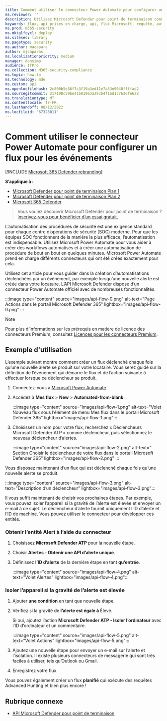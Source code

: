 ```yaml
---
title: Comment utiliser le connecteur Power Automate pour configurer un flux pour les événements
ms.reviewer: ''
description: Utilisez Microsoft Defender pour point de terminaison connecteur Flow pour créer un flux qui sera déclenché chaque fois qu’un nouvel événement se produit sur votre locataire.
keywords: flux, api prises en charge, api, flux Microsoft, requête, automatisation, automatisation de l’alimentation
ms.prod: m365-security
ms.mktglfcycl: deploy
ms.sitesec: library
ms.pagetype: security
ms.author: macapara
author: mjcaparas
ms.localizationpriority: medium
manager: dansimp
audience: ITPro
ms.collection: M365-security-compliance
ms.topic: how-to
ms.technology: mde
ms.custom: api
ms.openlocfilehash: 2c800b5e36f7c3f19a3ed11e7a33e9040ffffad2
ms.sourcegitcommit: 217108c59be41b01963a393b4f16d137636fe6a8
ms.translationtype: MT
ms.contentlocale: fr-FR
ms.lasthandoff: 08/12/2022
ms.locfileid: "67328011"
---
```

# <a name="how-to-use-power-automate-connector-to-set-up-a-flow-for-events"></a>Comment utiliser le connecteur Power Automate pour configurer un flux pour les événements

[!INCLUDE [Microsoft 365 Defender rebranding](../../includes/microsoft-defender.md)]

**S’applique à :**
- [Microsoft Defender pour point de terminaison Plan 1](https://go.microsoft.com/fwlink/p/?linkid=2154037)
- [Microsoft Defender pour point de terminaison Plan 2](https://go.microsoft.com/fwlink/p/?linkid=2154037)
- [Microsoft 365 Defender](https://go.microsoft.com/fwlink/?linkid=2118804)

> Vous voulez découvrir Microsoft Defender pour point de terminaison ? [Inscrivez-vous pour bénéficier d’un essai gratuit.](https://signup.microsoft.com/create-account/signup?products=7f379fee-c4f9-4278-b0a1-e4c8c2fcdf7e&ru=https://aka.ms/MDEp2OpenTrial?ocid=docs-wdatp-exposedapis-abovefoldlink)

L’automatisation des procédures de sécurité est une exigence standard pour chaque centre d’opérations de sécurité (SOC) moderne. Pour que les équipes SOC fonctionnent de la manière la plus efficace, l’automatisation est indispensable. Utilisez Microsoft Power Automate pour vous aider à créer des workflows automatisés et à créer une automatisation de procédure de bout en bout en quelques minutes. Microsoft Power Automate prend en charge différents connecteurs qui ont été créés exactement pour cela.  

Utilisez cet article pour vous guider dans la création d’automatisations déclenchées par un événement, par exemple lorsqu’une nouvelle alerte est créée dans votre locataire. L’API Microsoft Defender dispose d’un connecteur Power Automate officiel avec de nombreuses fonctionnalités. 

:::image type="content" source="images/api-flow-0.png" alt-text="Page Actions dans le portail Microsoft Defender 365" lightbox="images/api-flow-0.png" :::

> [!NOTE]
> Pour plus d’informations sur les prérequis en matière de licence des connecteurs Premium, consultez [Licences pour les connecteurs Premium](/power-automate/triggers-introduction#licensing-for-premium-connectors).

## <a name="usage-example"></a>Exemple d'utilisation

L’exemple suivant montre comment créer un flux déclenché chaque fois qu’une nouvelle alerte se produit sur votre locataire. Vous serez guidé sur la définition de l’événement qui démarre le flux et de l’action suivante à effectuer lorsque ce déclencheur se produit.  

1. Connectez-vous à [Microsoft Power Automate](https://flow.microsoft.com).

2. Accédez à **Mes flux** \> **New** \> **Automated-from-blank**.

    :::image type="content" source="images/api-flow-1.png" alt-text="Volet Nouveau flux sous l’élément de menu Mes flux dans le portail Microsoft Defender 365" lightbox="images/api-flow-1.png":::

3. Choisissez un nom pour votre flux, recherchez « Déclencheurs Microsoft Defender ATP » comme déclencheur, puis sélectionnez le nouveau déclencheur d’alertes.

    :::image type="content" source="images/api-flow-2.png" alt-text=" Section Choisir le déclencheur de votre flux dans le portail Microsoft Defender 365" lightbox="images/api-flow-2.png" :::

Vous disposez maintenant d’un flux qui est déclenché chaque fois qu’une nouvelle alerte se produit.

:::image type="content" source="images/api-flow-3.png" alt-text="Description d’un déclencheur" lightbox="images/api-flow-3.png":::

Il vous suffit maintenant de choisir vos prochaines étapes.
Par exemple, vous pouvez isoler l’appareil si la gravité de l’alerte est élevée et envoyer un e-mail à ce sujet.
Le déclencheur d’alerte fournit uniquement l’ID d’alerte et l’ID de machine. Vous pouvez utiliser le connecteur pour développer ces entités.

### <a name="get-the-alert-entity-using-the-connector"></a>Obtenir l’entité Alert à l’aide du connecteur

1. Choisissez **Microsoft Defender ATP** pour la nouvelle étape.

2. Choisir **Alertes - Obtenir une API d’alerte unique**.

3. Définissez **l’ID d’alerte** de la dernière étape en tant **qu’entrée**.

    :::image type="content" source="images/api-flow-4.png" alt-text="Volet Alertes"  lightbox="images/api-flow-4.png":::

### <a name="isolate-the-device-if-the-alerts-severity-is-high"></a>Isoler l’appareil si la gravité de l’alerte est élevée

1. Ajouter **une condition** en tant que nouvelle étape.

2. Vérifiez si la gravité de **l’alerte est égale à** Élevé.

   Si oui, ajoutez l’action **Microsoft Defender ATP - Isoler l’ordinateur** avec l’ID d’ordinateur et un commentaire.

    :::image type="content" source="images/api-flow-5.png" alt-text="Volet Actions"  lightbox="images/api-flow-5.png":::

3. Ajoutez une nouvelle étape pour envoyer un e-mail sur l’alerte et l’isolation. Il existe plusieurs connecteurs de messagerie qui sont très faciles à utiliser, tels qu’Outlook ou Gmail.

4. Enregistrez votre flux.

Vous pouvez également créer un flux **planifié** qui exécute des requêtes Advanced Hunting et bien plus encore !

## <a name="related-topic"></a>Rubrique connexe
- [API Microsoft Defender pour point de terminaison](apis-intro.md)
